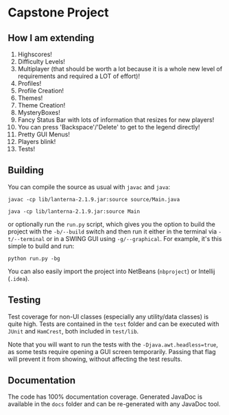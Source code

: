 # Capstone Project

## How I am extending

1.  Highscores!
2.  Difficulty Levels!
3.  Multiplayer (that should be worth a lot because it is a whole new level of
    requirements and required a LOT of effort)!
4.  Profiles!
5.  Profile Creation!
6.  Themes!
7.  Theme Creation!
8.  MysteryBoxes!
9.  Fancy Status Bar with lots of information that resizes for new players!
10. You can press 'Backspace'/'Delete' to get to the legend directly!
11. Pretty GUI Menus!
12. Players blink!
13. Tests!

## Building

You can compile the source as usual with `javac` and `java`:

`javac -cp lib/lanterna-2.1.9.jar:source source/Main.java`

`java -cp lib/lanterna-2.1.9.jar:source Main`

or optionally run the `run.py` script, which gives you the option to build the
project with the `-b/--build` switch and then run it either in the terminal via
`-t/--terminal` or in a SWING GUI using `-g/--graphical`. For example, it's this
simple to build and run:

`python run.py -bg`

You can also easily import the project into NetBeans (`nbproject`) or Intellij
(`.idea`).

## Testing

Test coverage for non-UI classes (especially any utility/data classes) is quite
high. Tests are contained in the `test` folder and can be executed with `JUnit`
and `HamCrest`, both included in `test/lib`.

Note that you will want to run the tests with the `-Djava.awt.headless=true`, as
some tests require opening a GUI screen temporarily. Passing that flag will
prevent it from showing, without affecting the test results.

## Documentation

The code has 100% documentation coverage. Generated JavaDoc is available in the
`docs` folder and can be re-generated with any JavaDoc tool.
